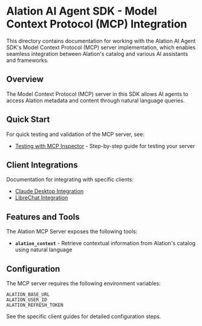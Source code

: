 # Alation AI Agent SDK - Model Context Protocol (MCP) Integration

This directory contains documentation for working with the Alation AI Agent SDK's Model Context Protocol (MCP) server implementation, which enables seamless integration between Alation's catalog and various AI assistants and frameworks.

## Overview

The Model Context Protocol (MCP) server in this SDK allows AI agents to access Alation metadata and content through natural language queries.

## Quick Start

For quick testing and validation of the MCP server, see:
- [Testing with MCP Inspector](./testing_with_mcp_inspector.md) - Step-by-step guide for testing your server

## Client Integrations

Documentation for integrating with specific clients:
- [Claude Desktop Integration](./claude_desktop.md)
- [LibreChat Integration](./librechat.md)

## Features and Tools

The Alation MCP Server exposes the following tools:

- **`alation_context`** - Retrieve contextual information from Alation's catalog using natural language

## Configuration

The MCP server requires the following environment variables:
```
ALATION_BASE_URL
ALATION_USER_ID
ALATION_REFRESH_TOKEN
```

See the specific client guides for detailed configuration steps.
